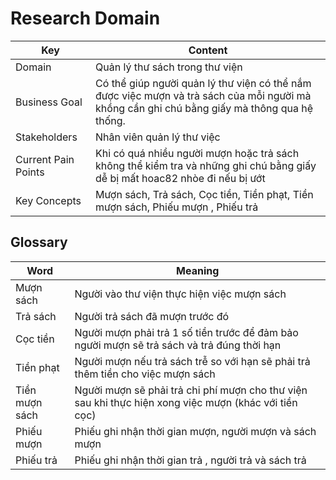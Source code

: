 # Research Domain

| Key | Content |
| --- | --- |
| Domain | Quản lý thư sách trong thư viện |
| Business Goal | Có thể giúp người quản lý thư viện có thể nắm được việc mượn và trà sách của mỗi người mà khồng cần ghi chú bằng giấy mà thông qua hệ thống. |
| Stakeholders | Nhân viên quản lý thư việc |
| Current Pain Points | Khi có quá nhiều người mượn hoặc trả sách không thể kiểm tra và những ghi chú bằng giấy dễ bị mất hoac82 nhòe đi nếu bị ướt |
| Key Concepts | Mượn sách, Trả sách, Cọc tiền, Tiền phạt, Tiền mượn sách, Phiếu mượn , Phiếu trả  |

## Glossary

| Word | Meaning |
| --- | --- |
| Mượn sách | Người vào thư viện thực hiện việc mượn sách  |
| Trả sách | Người trả sách đã mượn trước đó |
| Cọc tiền | Người mượn phải trả 1 số tiền trước để đảm bảo người mượn sẽ trả sách và trả đúng thời hạn |
| Tiền phạt | Người mượn nếu trả sách trễ so với hạn sẽ phải trả thêm tiền cho việc mượn sách |
| Tiền mượn sách | Người mượn sẽ phải trả chi phí mượn cho thư viện sau khi thực hiện xong việc mượn (khác với tiền cọc) |
| Phiếu mượn  | Phiếu ghi nhận thời gian mượn, người mượn và sách mượn |
| Phiếu trả  | Phiếu ghi nhận thời gian trả , người trả và sách trả |